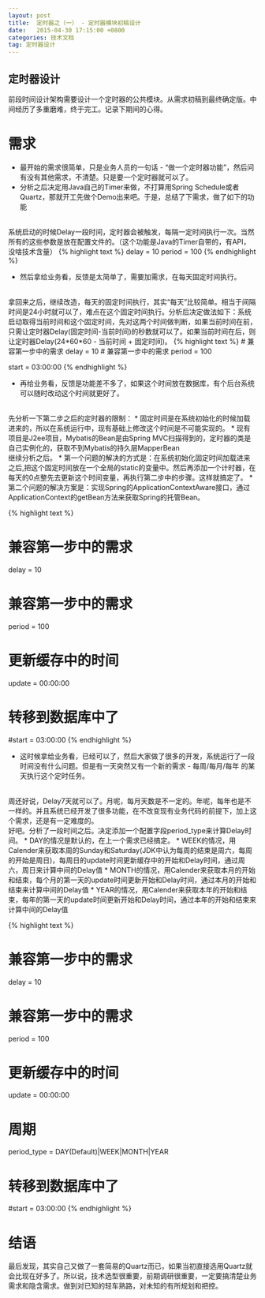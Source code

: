 ```yaml
---
layout: post
title:  定时器之（一） - 定时器模块初稿设计
date:   2015-04-30 17:15:00 +0800
categories: 技术文档
tag: 定时器设计
---
```


定时器设计
-----------------------
前段时间设计架构需要设计一个定时器的公共模块。从需求初稿到最终确定版。中间经历了多重磨难，终于完工。记录下期间的心得。

需求
=======================
* 最开始的需求很简单，只是业务人员的一句话 - “做一个定时器功能”，然后问有没有其他需求，不清楚。只是要一个定时器就可以了。
* 分析之后决定用Java自己的Timer来做，不打算用Spring Schedule或者Quartz，那就开工先做个Demo出来吧。于是，总结了下需求，做了如下的功能
<br />
系统启动的时候Delay一段时间，定时器会被触发，每隔一定时间执行一次。当然所有的这些参数是放在配置文件的。（这个功能是Java的Timer自带的，有API，没啥技术含量）
{% highlight text %}
delay = 10
period = 100
{% endhighlight %}

* 然后拿给业务看，反馈是太简单了，需要加需求，在每天固定时间执行。
<br />
拿回来之后，继续改造，每天的固定时间执行，其实“每天”比较简单。相当于间隔时间是24小时就可以了，难点在这个固定时间执行。分析后决定做法如下：系统启动取得当前时间和这个固定时间，先对这两个时间做判断，如果当前时间在前，只需让定时器Delay(固定时间-当前时间)的秒数就可以了。如果当前时间在后，则让定时器Delay(24*60*60 - 当前时间 + 固定时间)。
{% highlight text %}
# 兼容第一步中的需求
delay = 10
# 兼容第一步中的需求
period = 100 

start = 03:00:00
{% endhighlight %}

* 再给业务看，反馈是功能差不多了，如果这个时间放在数据库，有个后台系统可以随时改动这个时间就更好了。
<br />
先分析一下第二步之后的定时器的限制：
	* 固定时间是在系统初始化的时候加载进来的，所以在系统运行中，现有基础上修改这个时间是不可能实现的。
	* 现有项目是J2ee项目，Mybatis的Bean是由Spring MVC扫描得到的，定时器的类是自己实例化的，获取不到Mybatis的持久层MapperBean
<br />
继续分析之后。
	* 第一个问题的解决的方式是：在系统初始化固定时间加载进来之后,把这个固定时间放在一个全局的static的变量中。然后再添加一个计时器，在每天的0点整先去更新这个时间变量，再执行第二步中的步骤。这样就搞定了。
	* 第二个问题的解决方案是：实现Spring的ApplicationContextAware接口，通过ApplicationContext的getBean方法来获取Spring的托管Bean。

{% highlight text %}
# 兼容第一步中的需求
delay = 10
# 兼容第一步中的需求
period = 100 

# 更新缓存中的时间
update = 00:00:00

# 转移到数据库中了
#start = 03:00:00
{% endhighlight %}

* 这时候拿给业务看，已经可以了，然后大家做了很多的开发，系统运行了一段时间没有什么问题。但是有一天突然又有一个新的需求 - 每周/每月/每年 的某天执行这个定时任务。
<br />
周还好说，Delay7天就可以了。月呢，每月天数是不一定的。年呢，每年也是不一样的。并且系统已经开发了很多功能，在不改变现有业务代码的前提下，加上这个需求，还是有一定难度的。
<br />
好吧。分析了一段时间之后。决定添加一个配置字段period_type来计算Delay时间。
	* DAY的情况是默认的，在上一个需求已经搞定。
	* WEEK的情况，用Calender来获取本周的Sunday和Saturday(JDK中认为每周的结束是周六，每周的开始是周日)，每周日的update时间更新缓存中的开始和Delay时间，通过周六，周日来计算中间的Delay值
	* MONTH的情况，用Calender来获取本月的开始和结束，每个月的第一天的update时间更新开始和Delay时间，通过本月的开始和结束来计算中间的Delay值
	* YEAR的情况，用Calender来获取本年的开始和结束，每年的第一天的update时间更新开始和Delay时间，通过本年的开始和结束来计算中间的Delay值

{% highlight text %}
# 兼容第一步中的需求
delay = 10
# 兼容第一步中的需求
period = 100 

# 更新缓存中的时间
update = 00:00:00

# 周期
period_type = DAY(Default)|WEEK|MONTH|YEAR

# 转移到数据库中了
#start = 03:00:00
{% endhighlight %}

结语
=============
最后发现，其实自己又做了一套简易的Quartz而已，如果当初直接选用Quartz就会比现在好多了。所以说，技术选型很重要，前期调研很重要，一定要搞清楚业务需求和隐含需求。做到对已知的轻车熟路，对未知的有所规划和把控。

<br />
<br />